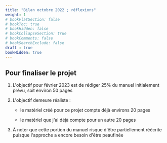 ```yaml
---
title: "Bilan octobre 2022 ; réflexions"
weight: 1
# bookFlatSection: false
# bookToc: true
# bookHidden: false
# bookCollapseSection: true
# bookComments: false
# bookSearchExclude: false
draft : true
bookHidden: true
---
```



## Pour finaliser le projet

1. L'objectif pour février 2023 est de rédiger 25% du manuel initialement prévu, soit environ 50 pages

1. L'objectif demeure réaliste&nbsp;:

    * le matériel créé pour ce projet compte déjà environs 20 pages

    * le matériel que j'ai déjà compte pour un autre 20 pages

1. À noter que cette portion du manuel risque d'être partiellement réécrite puisque l'approche a encore besoin d'être peaufinée

